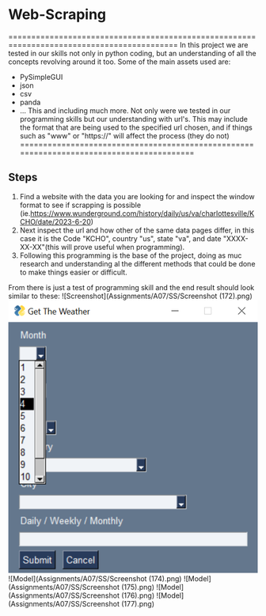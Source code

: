 # Web-Scraping
===========================================================================================
In this project we are tested in our skills not only in python coding, but an understanding of all the concepts revolving around it too.
Some  of the main assets used are:
  - PySimpleGUI
  - json
  - csv
  - panda
  - ...
This and including much more. Not only were we tested in our programming skills but our understanding with url's. This may include the
format that are being used to the specified url chosen, and if things such as "www" or "https://" will affect the process (they do not)
=========================================================================================
## Steps
1. Find a website with the data you are looking for and inspect the window format to see if scrapping is possible (ie.https://www.wunderground.com/history/daily/us/va/charlottesville/KCHO/date/2023-6-20)
2. Next inspect the url and how other of the same data pages differ, in this case it is the Code "KCHO", country "us", state "va", and date "XXXX-XX-XX"(this will prove useful when programming).
3. Following this programming is the base of the project, doing as muc research and understanding al the different methods that could be done to make things easier or difficult.

From there is just a test of programming skill and the end result should look similar to these:
 ![Screenshot](Assignments/A07/SS/Screenshot (172).png)
 ![Model](https://github.com/Takaximos/4883-SoftwareTools-PalaMon/blob/main/Assignments/A07/SS/Screenshot%20(173).png)
 ![Model](Assignments/A07/SS/Screenshot (174).png)
 ![Model](Assignments/A07/SS/Screenshot (175).png)
 ![Model](Assignments/A07/SS/Screenshot (176).png)
 ![Model](Assignments/A07/SS/Screenshot (177).png)
